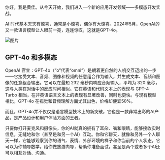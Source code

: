 你好，我是黄佳。从今天开始，我们进入一个新的应用开发领域——多模态开发实战。

AI 时代基本天天有惊喜，通常是小惊喜，偶尔有大惊喜。2024年5月，OpenAI的又一款语言模型让人眼前一亮，连连惊叹，这就是GPT-4o。

![图片](https://static001.geekbang.org/resource/image/e0/ac/e06a3eb9df41da28d9bae229b011a5ac.png?wh=2014x1125)

## GPT-4o 和多模态

OpenAI 官宣：GPT-4o（“o”代表“o​​mni”）是朝着更自然的人机交互迈出的一步——它接受文本、音频、图像和视频的任意组合作为输入，并生成文本、音频和图像的任意组合输出。它可以在最短 232 毫秒内响应音频输入，平均为 320 毫秒，这与人类在对话中的反应时间相似。它在英语和代码文本上的表现与 GPT-4 Turbo 相当，在非英语语言文本上的表现有显著改善，同时也更快。与现有模型相比，GPT-4o 在视觉和音频理解方面尤其出色，价格却便宜50%。

而且，GPT-4o并不仅仅是语言模型技术上的新突破，它也是一款非常出彩的AI产品，是产品设计和用户体验方面的王者。

只要你打开麦克风和摄像头，你的AI就真的拥有了耳朵、嘴和眼睛，能够接收实时信息，无缝地和你（甚至是和另一个AI）互动。你和它聊天，就像和另外一个人聊天一样，它能够观察到你的语气、表情、外部环境的样子和你当前的个人状态。它可以为你辅导数学，给你做旅游向导，帮助你准备面试，甚至是两个或者多个AI还可以相互对话、沟通。